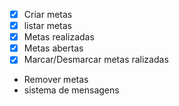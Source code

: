 - [x] Criar metas 
- [x] listar metas
- [x] Metas realizadas
- [x] Metas abertas
- [x] Marcar/Desmarcar metas ralizadas
- Remover metas
- sistema de mensagens
      